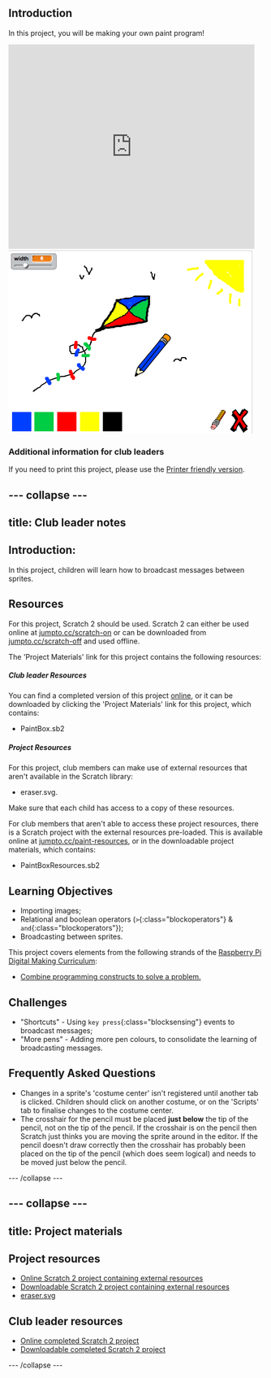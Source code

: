 ## Introduction

In this project, you will be making your own paint program!

<div class="scratch-preview">
  <iframe allowtransparency="true" width="485" height="402" src="https://scratch.mit.edu/projects/embed/63473366/?autostart=false" frameborder="0"></iframe>
  <img src="images/paint-final.png">
</div>

### Additional information for club leaders

If you need to print this project, please use the [Printer friendly version](./print).


--- collapse ---
---
title: Club leader notes
---


## Introduction:
In this project, children will learn how to broadcast messages between sprites.

## Resources
For this project, Scratch 2 should be used. Scratch 2 can either be used online at [jumpto.cc/scratch-on](http://jumpto.cc/scratch-on) or can be downloaded from [jumpto.cc/scratch-off](http://jumpto.cc/scratch-off) and used offline.

The 'Project Materials' link for this project contains the following resources:

##### Club leader Resources

You can find a completed version of this project <a href="http://scratch.mit.edu/projects/63473366/#editor">online</a>, or it can be downloaded by clicking the 'Project Materials' link for this project, which contains:

+ PaintBox.sb2

##### Project Resources

For this project, club members can make use of external resources that aren't available in the Scratch library:

+ eraser.svg.

Make sure that each child has access to a copy of these resources.

For club members that aren't able to access these project resources, there is a Scratch project with the external resources pre-loaded. This is available online at [jumpto.cc/paint-resources](http://jumpto.cc/paint-resources), or in the downloadable project materials, which contains:

+ PaintBoxResources.sb2 

## Learning Objectives
+ Importing images;
+ Relational and boolean operators (`>`{:class="blockoperators"} & `and`{:class="blockoperators"});
+ Broadcasting between sprites.

This project covers elements from the following strands of the [Raspberry Pi Digital Making Curriculum](http://rpf.io/curriculum):

+ [Combine programming constructs to solve a problem.](https://www.raspberrypi.org/curriculum/programming/builder)

## Challenges
+ "Shortcuts" - Using `key press`{:class="blocksensing"} events to broadcast messages;
+ "More pens" - Adding more pen colours, to consolidate the learning of broadcasting messages.

## Frequently Asked Questions
+ Changes in a sprite's 'costume center' isn't registered until another tab is clicked. Children should click on another costume, or on the 'Scripts' tab to finalise changes to the costume center.
+ The crosshair for the pencil must be placed **just below** the tip of the pencil, not on the tip of the pencil. If the crosshair is on the pencil then Scratch just thinks you are moving the sprite around in the editor. If the pencil doesn't draw correctly then the crosshair has probably been placed on the tip of the pencil (which does seem logical) and needs to be moved just below the pencil.  


--- /collapse ---


--- collapse ---
---
title: Project materials
---
## Project resources
* [Online Scratch 2 project containing external resources](http://jumpto.cc/paint-resources)
* [Downloadable Scratch 2 project containing external resources](resources/PaintBoxResources.sb2)
* [eraser.svg](resources/eraser.svg)

## Club leader resources
* [Online completed Scratch 2 project](http://scratch.mit.edu/projects/63473366/#editor)
* [Downloadable completed Scratch 2 project](resources/PaintBox.sb2)

--- /collapse ---